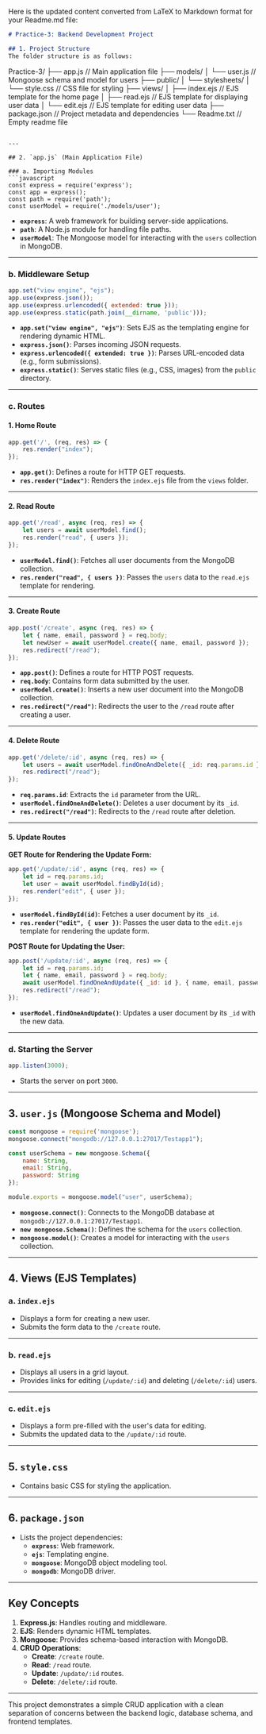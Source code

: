 Here is the updated content converted from LaTeX to Markdown format for your Readme.md file:

```markdown
# Practice-3: Backend Development Project

## 1. Project Structure
The folder structure is as follows:
```
Practice-3/
├── app.js                // Main application file
├── models/
│   └── user.js           // Mongoose schema and model for users
├── public/
│   └── stylesheets/
│       └── style.css     // CSS file for styling
├── views/
│   ├── index.ejs         // EJS template for the home page
│   ├── read.ejs          // EJS template for displaying user data
│   └── edit.ejs          // EJS template for editing user data
├── package.json          // Project metadata and dependencies
└── Readme.txt            // Empty readme file
```

---

## 2. `app.js` (Main Application File)

### a. Importing Modules
```javascript
const express = require('express');
const app = express();
const path = require('path');
const userModel = require('./models/user');
```

- **`express`**: A web framework for building server-side applications.
- **`path`**: A Node.js module for handling file paths.
- **`userModel`**: The Mongoose model for interacting with the `users` collection in MongoDB.

---

### b. Middleware Setup
```javascript
app.set("view engine", "ejs");
app.use(express.json());
app.use(express.urlencoded({ extended: true }));
app.use(express.static(path.join(__dirname, 'public')));
```

- **`app.set("view engine", "ejs")`**: Sets EJS as the templating engine for rendering dynamic HTML.
- **`express.json()`**: Parses incoming JSON requests.
- **`express.urlencoded({ extended: true })`**: Parses URL-encoded data (e.g., form submissions).
- **`express.static()`**: Serves static files (e.g., CSS, images) from the `public` directory.

---

### c. Routes

#### 1. Home Route
```javascript
app.get('/', (req, res) => {
    res.render("index");
});
```

- **`app.get()`**: Defines a route for HTTP GET requests.
- **`res.render("index")`**: Renders the `index.ejs` file from the `views` folder.

---

#### 2. Read Route
```javascript
app.get('/read', async (req, res) => {
    let users = await userModel.find();
    res.render("read", { users });
});
```

- **`userModel.find()`**: Fetches all user documents from the MongoDB collection.
- **`res.render("read", { users })`**: Passes the `users` data to the `read.ejs` template for rendering.

---

#### 3. Create Route
```javascript
app.post('/create', async (req, res) => {
    let { name, email, password } = req.body;
    let newUser = await userModel.create({ name, email, password });
    res.redirect("/read");
});
```

- **`app.post()`**: Defines a route for HTTP POST requests.
- **`req.body`**: Contains form data submitted by the user.
- **`userModel.create()`**: Inserts a new user document into the MongoDB collection.
- **`res.redirect("/read")`**: Redirects the user to the `/read` route after creating a user.

---

#### 4. Delete Route
```javascript
app.get('/delete/:id', async (req, res) => {
    let users = await userModel.findOneAndDelete({ _id: req.params.id });
    res.redirect("/read");
});
```

- **`req.params.id`**: Extracts the `id` parameter from the URL.
- **`userModel.findOneAndDelete()`**: Deletes a user document by its `_id`.
- **`res.redirect("/read")`**: Redirects to the `/read` route after deletion.

---

#### 5. Update Routes

**GET Route for Rendering the Update Form:**
```javascript
app.get('/update/:id', async (req, res) => {
    let id = req.params.id;
    let user = await userModel.findById(id);
    res.render("edit", { user });
});
```

- **`userModel.findById(id)`**: Fetches a user document by its `_id`.
- **`res.render("edit", { user })`**: Passes the user data to the `edit.ejs` template for rendering the update form.

**POST Route for Updating the User:**
```javascript
app.post('/update/:id', async (req, res) => {
    let id = req.params.id;
    let { name, email, password } = req.body;
    await userModel.findOneAndUpdate({ _id: id }, { name, email, password });
    res.redirect("/read");
});
```

- **`userModel.findOneAndUpdate()`**: Updates a user document by its `_id` with the new data.

---

### d. Starting the Server
```javascript
app.listen(3000);
```

- Starts the server on port `3000`.

---

## 3. `user.js` (Mongoose Schema and Model)
```javascript
const mongoose = require('mongoose');
mongoose.connect("mongodb://127.0.0.1:27017/Testapp1");

const userSchema = new mongoose.Schema({
    name: String,
    email: String,
    password: String
});

module.exports = mongoose.model("user", userSchema);
```

- **`mongoose.connect()`**: Connects to the MongoDB database at `mongodb://127.0.0.1:27017/Testapp1`.
- **`new mongoose.Schema()`**: Defines the schema for the `users` collection.
- **`mongoose.model()`**: Creates a model for interacting with the `users` collection.

---

## 4. Views (EJS Templates)

### a. `index.ejs`
- Displays a form for creating a new user.
- Submits the form data to the `/create` route.

---

### b. `read.ejs`
- Displays all users in a grid layout.
- Provides links for editing (`/update/:id`) and deleting (`/delete/:id`) users.

---

### c. `edit.ejs`
- Displays a form pre-filled with the user's data for editing.
- Submits the updated data to the `/update/:id` route.

---

## 5. `style.css`
- Contains basic CSS for styling the application.

---

## 6. `package.json`
- Lists the project dependencies:
  - **`express`**: Web framework.
  - **`ejs`**: Templating engine.
  - **`mongoose`**: MongoDB object modeling tool.
  - **`mongodb`**: MongoDB driver.

---

## Key Concepts
1. **Express.js**: Handles routing and middleware.
2. **EJS**: Renders dynamic HTML templates.
3. **Mongoose**: Provides schema-based interaction with MongoDB.
4. **CRUD Operations**:
   - **Create**: `/create` route.
   - **Read**: `/read` route.
   - **Update**: `/update/:id` routes.
   - **Delete**: `/delete/:id` route.

---

This project demonstrates a simple CRUD application with a clean separation of concerns between the backend logic, database schema, and frontend templates.
```
